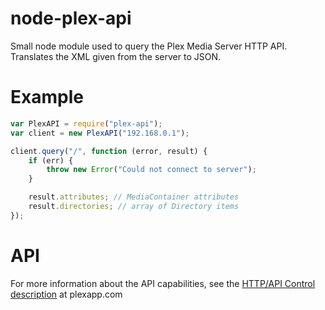 node-plex-api
=============

Small node module used to query the Plex Media Server HTTP API.
Translates the XML given from the server to JSON.

# Example
```js
var PlexAPI = require("plex-api");
var client = new PlexAPI("192.168.0.1");

client.query("/", function (error, result) {
	if (err) {
		throw new Error("Could not connect to server");
	}

	result.attributes; // MediaContainer attributes
	result.directories; // array of Directory items
});
```

# API
For more information about the API capabilities, see the [HTTP/API Control description](http://wiki.plexapp.com/index.php/HTTP_API/Control) at plexapp.com